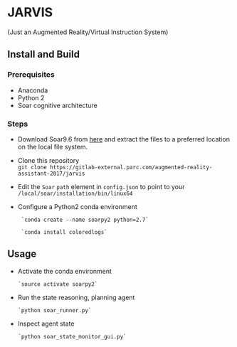 # JARVIS 
(Just an Augmented Reality/Virtual Instruction System)


## Install and Build
### Prerequisites
* Anaconda
* Python 2 
* Soar cognitive architecture

### Steps
* Download Soar9.6 from [here](https://soar.eecs.umich.edu/Downloads) and extract the files to a preferred location on the local file system.
* Clone this repository  
   `git clone https://gitlab-external.parc.com/augmented-reality-assistant-2017/jarvis`
* Edit the `Soar`  `path` element in `config.json` to point to your `/local/soar/installation/bin/linux64`
* Configure a Python2 conda environment

       `conda create --name soarpy2 python=2.7`

       `conda install coloredlogs`
    
    
## Usage
* Activate the conda environment
  
      `source activate soarpy2`
      
* Run the state reasoning, planning agent

      `python soar_runner.py`
      
* Inspect agent state

      `python soar_state_monitor_gui.py`